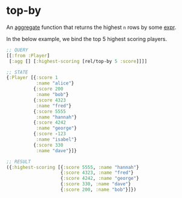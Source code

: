 # top-by

An [aggregate](aggregates.md) function that returns the highest `n` rows by some [expr](expr.md).

In the below example, we bind the top 5 highest scoring players.

```clojure 
;; QUERY
[[:from :Player]
 [:agg [] [:highest-scoring [rel/top-by 5 :score]]]]

;; STATE
{:Player [{:score 1
           :name "alice"}
          {:score 200
           :name "bob"}
          {:score 4323
           :name "fred"}
          {:score 5555
           :name "hannah"}
          {:score 4242
           :name "george"}
          {:score -123
           :name "isabel"}
          {:score 330
           :name "dave"}]}

;; RESULT 
({:highest-scoring [{:score 5555, :name "hannah"}
                    {:score 4323, :name "fred"}
                    {:score 4242, :name "george"}
                    {:score 330, :name "dave"}
                    {:score 200, :name "bob"}]})
```